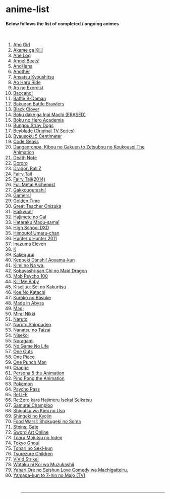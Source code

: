 # anime-list

<h4>Below follows the list of completed / ongoing animes</h4>
<br>

<ol>	
	<li><a href = "https://myanimelist.net/anime/34881/Aho_Girl">Aho Girl</a></li>
	<li><a href = "https://myanimelist.net/anime/22199/Akame_ga_Kill">Akame ga Kill!</a></li>
	<li><a href = "https://myanimelist.net/anime/24531/Ane_Log__Moyako_Neesan_no_Tomaranai_Monologue">Ane Log</a></li>
	<li><a href = "https://myanimelist.net/anime/6547/Angel_Beats">Angel Beats!</a></li>
	<li><a href = "https://myanimelist.net/anime/9989/Ano_Hi_Mita_Hana_no_Namae_wo_Bokutachi_wa_Mada_Shiranai">AnoHana</a></li>
	<li><a href = "https://myanimelist.net/anime/11111/Another">Another</a></li>
	<li><a href = "https://myanimelist.net/anime/24833/Ansatsu_Kyoushitsu_TV">Ansatsu Kyoushitsu</a></li>
	<li><a href = "https://myanimelist.net/anime/21995/Ao_Haru_Ride">Ao Haru Ride</a></li>
	<li><a href = "https://myanimelist.net/anime/9919/Ao_no_Exorcist">Ao no Exorcist</a></li>
	<li><a href = "https://myanimelist.net/anime/2251/Baccano">Baccano!</a></li>
	<li><a href = "https://myanimelist.net/anime/2789/B-Densetsu_Battle_Bedaman">Battle B-Daman</a></li>
	<li><a href = "https://myanimelist.net/anime/2156/Bakugan_Battle_Brawlers">Bakugan Battle Brawlers</a></li>
	<li><a href = "https://myanimelist.net/anime/34572/Black_Clover">Black Clover</a></li>
	<li><a href = "https://myanimelist.net/anime/31043/Boku_dake_ga_Inai_Machi">Boku dake ga Inai Machi (ERASED)</a></li>
	<li><a href = "https://myanimelist.net/anime/31964/Boku_no_Hero_Academia">Boku no Hero Academia</a></li>
	<li><a href = "https://myanimelist.net/anime/31478/Bungou_Stray_Dogs">Bungou Stray Dogs</a></li>
	<li><a href = "https://myanimelist.net/anime/288/Bakuten_Shoot_Beyblade">Beyblade (Original TV Series)</a></li>
	<li><a href = "https://myanimelist.net/anime/1689/Byousoku_5_Centimeter">Byausoku 5 Centimeter</a></li>
	<li><a href = "https://myanimelist.net/anime/1575/Code_Geass__Hangyaku_no_Lelouch">Code Geass</a></li>
	<li><a href = "https://myanimelist.net/anime/16592/Danganronpa__Kibou_no_Gakuen_to_Zetsubou_no_Koukousei_The_Animation">Danganronpa: Kibou no Gakuen to Zetsubou no Koukousei The Animation</a></li>
	<li><a href = "https://myanimelist.net/anime/1535/Death_Note">Death Note</a></li>
	<li><a href = "https://myanimelist.net/anime/37520/Dororo">Dororo</a></li>
	<li><a href = "https://myanimelist.net/anime/813/Dragon_Ball_Z">Dragon Ball Z</a></li>
	<li><a href = "https://myanimelist.net/anime/6702/Fairy_Tail">Fairy Tail</a></li>
	<li><a href = "https://myanimelist.net/anime/22043/Fairy_Tail_2014">Fairy Tail(2014)</a></li>
	<li><a href = "https://myanimelist.net/anime/5114/Fullmetal_Alchemist__Brotherhood">Full Metal Alchemist</a></li>
	<li><a href = "https://myanimelist.net/anime/24765/Gakkougurashi">Gakkougurashi!</a></li>
	<li><a href = "https://myanimelist.net/anime/34280/Gamers">Gamers!</a></li>
	<li><a href = "https://myanimelist.net/anime/17895/Golden_Time">Golden Time</a></li>
	<li><a href = "https://myanimelist.net/anime/245/Great_Teacher_Onizuka">Great Teacher Onizuka</a></li>
	<li><a href = "https://myanimelist.net/anime/20583/Haikyuu">Haikyuu!!</a></li>
	<li><a href = "https://myanimelist.net/anime/34403/Hajimete_no_Gal">Hajimete no Gal</a></li>
	<li><a href = "https://myanimelist.net/anime/15809/Hataraku_Maou-sama">Hataraku Maou-sama!</a></li>	
	<li><a href = "https://myanimelist.net/anime/11617/High_School_DxD">High School DXD</a></li>
	<li><a href = "https://myanimelist.net/anime/28825/Himouto_Umaru-chan">Himouto! Umaru-chan</a></li>
	<li><a href = "https://myanimelist.net/anime/11061/Hunter_x_Hunter_2011">Hunter x Hunter 2011</a></li>
	<li><a href = "https://myanimelist.net/anime/5231/Inazuma_Eleven">Inazuma Eleven</a></li>
	<li><a href = "https://myanimelist.net/anime/14467/K">K</a></li>
	<li><a href = "https://myanimelist.net/anime/34933/Kakegurui">Kakegurui</a></li>
	<li><a href = "https://myanimelist.net/anime/34825/Keppeki_Danshi_Aoyama-kun">Keppeki Danshi! Aoyama-kun</a></li>
	<li><a href = "https://myanimelist.net/anime/32281/Kimi_no_Na_wa">Kimi no Na wa.</a></li>
	<li><a href = "https://myanimelist.net/anime/33206/Kobayashi-san_Chi_no_Maid_Dragon">Kobayashi-san Chi no Maid Dragon
</a></li>
	<li><a href = "https://myanimelist.net/anime/32182/Mob_Psycho_100">Mob Psycho 100</a></li>
	<li><a href = "https://myanimelist.net/anime/11079/Kill_Me_Baby">Kill Me Baby</a></li>
	<li><a href = "https://myanimelist.net/anime/22535/Kiseijuu__Sei_no_Kakuritsu">Kiseijuu: Sei no Kakuritsu</a></li>
	<li><a href = "https://myanimelist.net/anime/28851/Koe_no_Katachi">Koe No Katachi</a></li>
	<li><a href = "https://myanimelist.net/anime/11771/Kuroko_no_Basket">Kuroko no Basuke</a></li>
	<li><a href = "https://myanimelist.net/anime/34599/Made_in_Abyss">Made in Abyss</a></li>
	<li><a href = "https://myanimelist.net/anime/14513/Magi__The_Labyrinth_of_Magic">Magi</a></li>
	<li><a href = "https://myanimelist.net/anime/10620/Mirai_Nikki_TV">Mirai Nikki</a></li>
	<li><a href = "https://myanimelist.net/anime/20/Naruto">Naruto</a></li>
	<li><a href = "https://myanimelist.net/anime/1735/Naruto__Shippuuden">Naruto Shippuden</a></li>
	<li><a href = "https://myanimelist.net/anime/23755/Nanatsu_no_Taizai">Nanatsu no Taizai</a></li>
	<li><a href = "https://myanimelist.net/anime/18897/Nisekoi">Nisekoi</a></li>
	<li><a href = "https://myanimelist.net/anime/20507/Noragami">Noragami</a></li>
	<li><a href = "https://myanimelist.net/anime/19815/No_Game_No_Life">No Game No Life</a></li>
	<li><a href = "https://myanimelist.net/anime/5040/One_Outs">One Outs</a></li>
	<li><a href = "https://myanimelist.net/anime/21/One_Piece">One Piece</a></li>
	<li><a href = "https://myanimelist.net/anime/30276/One_Punch_Man">One Punch Man</a></li>
	<li><a href = "https://myanimelist.net/anime/32729/Orange">Orange</a></li>
	<li><a href = "https://myanimelist.net/anime/36023/Persona_5_the_Animation">Persona 5 the Animation</a></li>
	<li><a href = "https://myanimelist.net/anime/22135/Ping_Pong_the_Animation">Ping Pong the Animation</a></li>
	<li><a href = "https://myanimelist.net/anime/527/Pokemon">Pokemon</a></li>
	<li><a href = "https://myanimelist.net/anime/13601/Psycho-Pass">Psycho Pass</a></li>
	<li><a href = "https://myanimelist.net/anime/30015/ReLIFE">ReLIFE</a></li>
	<li><a href = "https://myanimelist.net/anime/31240/Re_Zero_kara_Hajimeru_Isekai_Seikatsu">Re:Zero kara Hajimeru Isekai Seikatsu</a></li>
	<li><a href = "https://myanimelist.net/anime/205/Samurai_Champloo">Samurai Champloo</a></li>
	<li><a href = "https://myanimelist.net/anime/23273/Shigatsu_wa_Kimi_no_Uso">Shigatsu wa Kimi no Uso</a></li>
	<li><a href = "https://myanimelist.net/anime/16498/Shingeki_no_Kyojin">Shingeki no Kyojin</a></li>
	<li><a href = "https://myanimelist.net/anime/28171/Shokugeki_no_Souma">Food Wars!: Shokugeki no Soma</a></li>
	<li><a href = "https://myanimelist.net/anime/9253/Steins_Gate">Steins; Gate</a></li>
	<li><a href = "https://myanimelist.net/anime/11757/Sword_Art_Online">Sword Art Online</a></li>
	<li><a href = "https://myanimelist.net/anime/4654/Toaru_Majutsu_no_Index">Toaru Majutsu no Index</a></li>
	<li><a href = "https://myanimelist.net/anime/22319/Tokyo_Ghoul">Tokyo Ghoul</a></li>
	<li><a href = "https://myanimelist.net/anime/18139/Tonari_no_Seki-kun">Tonari no Seki-kun</a></li>
	<li><a href = "https://myanimelist.net/anime/34902/Tsurezure_Children">Tsurezure Children</a></li>
	<li><a href = "https://myanimelist.net/anime/33589/ViVid_Strike">ViVid Strike!</a></li>
	<li><a href = "https://myanimelist.net/anime/35968/Wotaku_ni_Koi_wa_Muzukashii">Wotaku ni Koi wa Muzukashii</a></li>
	<li><a href = "https://myanimelist.net/anime/14813/Yahari_Ore_no_Seishun_Love_Comedy_wa_Machigatteiru">Yahari Ore no Seishun Love Comedy wa Machigatteiru.</a></li>
	<li><a href = "https://myanimelist.net/anime/28677/Yamada-kun_to_7-nin_no_Majo_TV">Yamada-kun to 7-nin no Majo (TV)</a></li>
<ol>

<br><hr>
